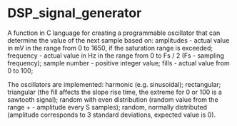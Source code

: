# DSP_signal_generator

A function in C language for creating a programmable oscillator that can determine the value of the next sample based on:
amplitudes - actual value in mV in the range from 0 to 1650, if the saturation range is exceeded;
frequency - actual value in Hz in the range from 0 to Fs / 2 (Fs - sampling frequency);
sample number - positive integer value;
fills - actual value from 0 to 100;

The oscillators are implemented:
harmonic (e.g. sinusoidal);
rectangular;
triangular (the fill affects the slope rise time, the extreme for 0 or 100 is a sawtooth signal);
random with even distribution (random value from the range + - amplitude every S samples);
random, normally distributed (amplitude corresponds to 3 standard deviations, expected value is 0).
